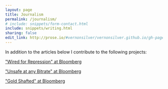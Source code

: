 ```yaml
---
layout: page
title: Journalism
permalink: /journalism/
# include: snippets/form-contact.html
include: snippets/writing.html
sharing: false
edit_link: http://prose.io/#vernonsilver/vernonsilver.github.io/gh-pages/_data/writing.yaml
---
```

In addition to the articles below I contribute to the following projects:  

["Wired for Repression" at Bloomberg](http://topics.bloomberg.com/wired-for-repression/)

["Unsafe at any Bitrate" at Bloomberg](http://topics.bloomberg.com/unsafe-at-any-bitrate/)

["Gold Shafted" at Bloomberg](http://topics.bloomberg.com/gold-shafted/)

